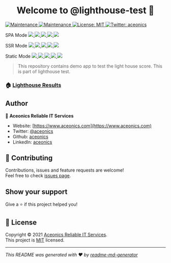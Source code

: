 <h1 align="center">Welcome to @lighthouse-test 👋</h1>
<p>
  <a href="https://github.com/lighthouse-test/next/actions/workflows/lighthouse.yml" target="_blank">
    <img alt="Maintenance" src="https://github.com/lighthouse-test/next/actions/workflows/lighthouse.yml/badge.svg" />
  </a>
  <a href="https://github.com/lighthouse-test/next/graphs/commit-activity" target="_blank">
    <img alt="Maintenance" src="https://img.shields.io/badge/Maintained%3F-yes-green.svg" />
  </a>
  <a href="https://github.com/lighthouse-test/badge-generator/blob/main/LICENSE" target="_blank">
    <img alt="License: MIT" src="https://img.shields.io/npm/l/@lighthouse-test/badge-generator" />
  </a>
  <a href="https://twitter.com/aceonics" target="_blank">
    <img alt="Twitter: aceonics" src="https://img.shields.io/twitter/follow/aceonics.svg?style=social" />
  </a>
</p>

<p>
  SPA Mode
  <a href="https://lighthouse-test.github.io/next/spa/_lighthouse/_.report.html">
    <img src="https://lighthouse-test.github.io/next/spa/_lighthouse/_.performance.svg" />
    <img src="https://lighthouse-test.github.io/next/spa/_lighthouse/_.accessibility.svg" />
    <img src="https://lighthouse-test.github.io/next/spa/_lighthouse/_.best-practices.svg" />
    <img src="https://lighthouse-test.github.io/next/spa/_lighthouse/_.seo.svg" />
    <img src="https://lighthouse-test.github.io/next/spa/_lighthouse/_.pwa.svg" />
  </a>
</p>

<p>
  SSR Mode
  <a href="https://lighthouse-test.github.io/next/ssr/_lighthouse/_.report.html">
    <img src="https://lighthouse-test.github.io/next/ssr/_lighthouse/_.performance.svg" />
    <img src="https://lighthouse-test.github.io/next/ssr/_lighthouse/_.accessibility.svg" />
    <img src="https://lighthouse-test.github.io/next/ssr/_lighthouse/_.best-practices.svg" />
    <img src="https://lighthouse-test.github.io/next/ssr/_lighthouse/_.seo.svg" />
    <img src="https://lighthouse-test.github.io/next/ssr/_lighthouse/_.pwa.svg" />
  </a>
</p>

<p>
  Static Mode
  <a href="https://lighthouse-test.github.io/next/static/_lighthouse/_.report.html">
    <img src="https://lighthouse-test.github.io/next/static/_lighthouse/_.performance.svg" />
    <img src="https://lighthouse-test.github.io/next/static/_lighthouse/_.accessibility.svg" />
    <img src="https://lighthouse-test.github.io/next/static/_lighthouse/_.best-practices.svg" />
    <img src="https://lighthouse-test.github.io/next/static/_lighthouse/_.seo.svg" />
    <img src="https://lighthouse-test.github.io/next/static/_lighthouse/_.pwa.svg" />
  </a>
</p>

> This repository contains demo app to test the light house score. This is part of lighthouse test.

### 🏠 [Lighthouse Results](https://lighthouse-test.github.io)

## Author

👤 **Aceonics Reliable IT Services**

- Website: [https://www.aceonics.com](https://www.aceonics.com)
- Twitter: [@aceonics](https://twitter.com/aceonics)
- Github: [aceonics](https://github.com/aceonics)
- LinkedIn: [aceonics](https://linkedin.com/company/aceonics)

## 🤝 Contributing

Contributions, issues and feature requests are welcome!<br />Feel free to check [issues page](https://github.com/lighthouse-test/lighthouse.github.io/issues).

## Show your support

Give a ⭐️ if this project helped you!

## 📝 License

Copyright © 2021 [Aceonics Reliable IT Services](https://www.aceonics.com).<br />
This project is [MIT](https://github.com/lighthouse-test/next/blob/master/LICENSE) licensed.

---

_This README was generated with ❤️ by [readme-md-generator](https://github.com/kefranabg/readme-md-generator)_

